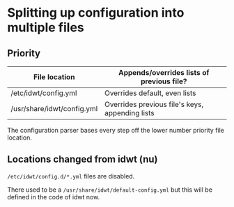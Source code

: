 # Splitting up configuration into multiple files

## Priority

| File location                      | Appends/overrides lists of previous file?       |
| ---------------------------------- | ----------------------------------------------- |
| /etc/idwt/config.yml               | Overrides default, even lists                   |
| /usr/share/idwt/config.yml         | Overrides previous file's keys, appending lists |

The configuration parser bases every step off the lower number priority file location.

## Locations changed from idwt (nu)

`/etc/idwt/config.d/*.yml` files are disabled.

There used to be a `/usr/share/idwt/default-config.yml` but this will be defined
in the code of idwt now.
